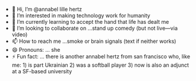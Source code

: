 - 👋 Hi, I’m @annabel lille hertz
- 👀 I’m interested in making technology work for humanity
- 🌱 I’m currently learning to accept the hand that life has dealt me
- 💞️ I’m looking to collaborate on ...stand up comedy (but not live—via video)
- 📫 How to reach me ...smoke or brain signals (text if neither works)
- 😄 Pronouns: ... she
- ⚡ Fun fact: ... there is another annabel hertz from san francisco who, like me: 1) is part Ukrainian 2) was a softball player 3) now is also an adjunct at a SF-based university

<!---
annabelhertz/annabelhertz is a ✨ special ✨ repository because its `README.md` (this file) appears on your GitHub profile.
You can click the Preview link to take a look at your changes.
--->
